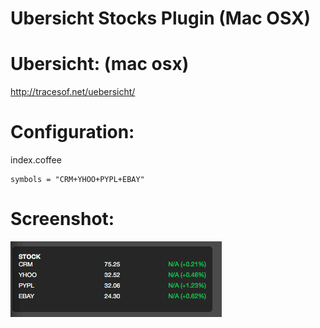 Ubersicht Stocks Plugin (Mac OSX)
========================================

Ubersicht: (mac osx)
==========
http://tracesof.net/uebersicht/


Configuration:
=============
index.coffee
```
symbols = "CRM+YHOO+PYPL+EBAY"
```

Screenshot:
===========
![Screenshot](1.png)
